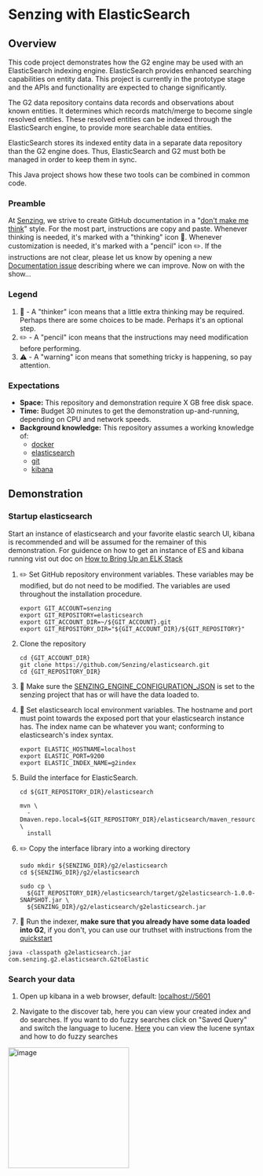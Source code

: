 # Senzing with ElasticSearch

## Overview

This code project demonstrates how the G2 engine may be used with an ElasticSearch indexing engine.  ElasticSearch provides enhanced searching capabilities on entity data.  This project is currently in the prototype stage and the APIs and functionality are expected to change significantly.

The G2 data repository contains data records and observations about known entities.  It determines which records match/merge to become single resolved entities.  These resolved entities can be indexed through the ElasticSearch engine, to provide more searchable data entities.

ElasticSearch stores its indexed entity data in a separate data repository than the G2 engine does.  Thus, ElasticSearch and G2 must both be managed in order to keep them in sync.

This Java project shows how these two tools can be combined in common code.

### Preamble

At [Senzing](http://senzing.com),
we strive to create GitHub documentation in a
"[don't make me think](https://github.com/Senzing/knowledge-base/blob/main/WHATIS/dont-make-me-think.md)" style.
For the most part, instructions are copy and paste.
Whenever thinking is needed, it's marked with a "thinking" icon :thinking:.
Whenever customization is needed, it's marked with a "pencil" icon :pencil2:.
If the instructions are not clear, please let us know by opening a new
[Documentation issue](https://github.com/Senzing/template-python/issues/new?template=documentation_request.md)
describing where we can improve.   Now on with the show...

### Legend

1. :thinking: - A "thinker" icon means that a little extra thinking may be required.
   Perhaps there are some choices to be made.
   Perhaps it's an optional step.
1. :pencil2: - A "pencil" icon means that the instructions may need modification before performing.
1. :warning: - A "warning" icon means that something tricky is happening, so pay attention.

### Expectations

- **Space:** This repository and demonstration require X GB free disk space.
- **Time:** Budget 30 minutes to get the demonstration up-and-running, depending on CPU and network speeds.
- **Background knowledge:** This repository assumes a working knowledge of:
  - [docker](https://github.com/Senzing/knowledge-base/blob/main/WHATIS/docker.md) 
  - [elasticsearch](https://www.elastic.co/guide/en/elasticsearch/reference/current/install-elasticsearch.html)
  - [git](https://github.com/Senzing/knowledge-base/blob/main/WHATIS/git.md)
  - [kibana](https://www.elastic.co/guide/en/kibana/current/install.html)


## Demonstration

### Startup elasticsearch

Start an instance of elasticsearch and your favorite elastic search UI, kibana is recommended and will be assumed for the remainer of this demonstration. 
For guidence on how to get an instance of ES and kibana running vist out doc on [How to Bring Up an ELK Stack](https://github.com/Senzing/knowledge-base/blob/main/HOWTO/bring-up-ELK-stack.md)

1. :pencil2: Set GitHub repository environment variables.  These variables may be modified, but do not need to be modified.  The variables are used throughout the installation procedure.

    ```console
    export GIT_ACCOUNT=senzing
    export GIT_REPOSITORY=elasticsearch
    export GIT_ACCOUNT_DIR=~/${GIT_ACCOUNT}.git
    export GIT_REPOSITORY_DIR="${GIT_ACCOUNT_DIR}/${GIT_REPOSITORY}"
    ```
1. Clone the repository
    ```console
    cd {GIT_ACCOUNT_DIR}
    git clone https://github.com/Senzing/elasticsearch.git
    cd {GIT_REPOSITORY_DIR}
    ```
    
1. :thinking: Make sure the [SENZING_ENGINE_CONFIGURATION_JSON](https://github.com/Senzing/knowledge-base/blob/b9588bcc22e92993fbd5415172c2abd8d0402356/lists/environment-variables.md#senzing_engine_configuration_json) is set to the senzing project that has or will have the data loaded to.

3. :thinking: Set elasticsearch local environment variables. The hostname and port must point towards the exposed port that your elasticsearch instance has. The index name can be whatever you want; conforming to elasticsearch's index syntax.

    ```console
    export ELASTIC_HOSTNAME=localhost
    export ELASTIC_PORT=9200
    export ELASTIC_INDEX_NAME=g2index
    ```
    
1. Build the interface for ElasticSearch.

    ```console
    cd ${GIT_REPOSITORY_DIR}/elasticsearch

    mvn \
      -Dmaven.repo.local=${GIT_REPOSITORY_DIR}/elasticsearch/maven_resources \
      install
    ````

1. ✏️ Copy the interface library into a working directory

    ```console
    sudo mkdir ${SENZING_DIR}/g2/elasticsearch
    cd ${SENZING_DIR}/g2/elasticsearch

    sudo cp \
      ${GIT_REPOSITORY_DIR}/elasticsearch/target/g2elasticsearch-1.0.0-SNAPSHOT.jar \
      ${SENZING_DIR}/g2/elasticsearch/g2elasticsearch.jar
    ```

1. 🤔 Run the indexer, **make sure that you already have some data loaded into G2**, if you don't, you can use our truthset with instructions from the [quickstart](https://senzing.zendesk.com/hc/en-us/articles/115002408867-Quickstart-Guide-)

```console
java -classpath g2elasticsearch.jar com.senzing.g2.elasticsearch.G2toElastic
```

### Search your data

1. Open up kibana in a web browser, default: [localhost://5601](localhost:5601)

1. Navigate to the discover tab, here you can view your created index and do searches. If you want to do fuzzy searches click on "Saved Query" and switch the language to lucene. [Here](https://www.elastic.co/guide/en/elasticsearch/reference/8.8/query-dsl-query-string-query.html#query-string-fuzziness) you can view the lucene syntax and how to do fuzzy searches
<img width="246" alt="image" src="https://github.com/SamMacy/elasticsearch/assets/49598357/c77b8f8b-6877-4701-9677-511e5aafb81f">
